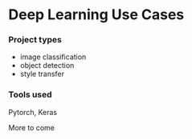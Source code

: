 # Deep Learning Use Cases

### Project types

- image classification
- object detection
- style transfer

### Tools used

Pytorch, Keras

More to come
